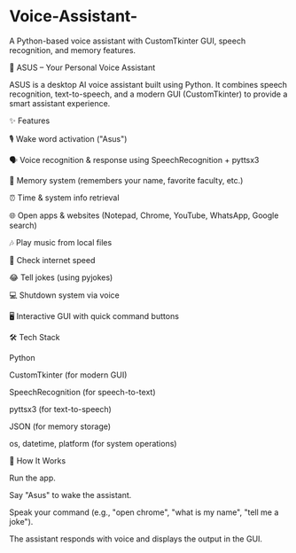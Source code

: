 # Voice-Assistant-
A Python-based voice assistant with CustomTkinter GUI, speech recognition, and memory features.

🤖 ASUS – Your Personal Voice Assistant

ASUS is a desktop AI voice assistant built using Python. It combines speech recognition, text-to-speech, and a modern GUI (CustomTkinter) to provide a smart assistant experience.

✨ Features

🎙️ Wake word activation ("Asus")

🗣️ Voice recognition & response using SpeechRecognition + pyttsx3

💾 Memory system (remembers your name, favorite faculty, etc.)

⏰ Time & system info retrieval

🌐 Open apps & websites (Notepad, Chrome, YouTube, WhatsApp, Google search)

🎶 Play music from local files

📡 Check internet speed

😂 Tell jokes (using pyjokes)

💻 Shutdown system via voice

🖥️ Interactive GUI with quick command buttons

🛠️ Tech Stack

Python

CustomTkinter (for modern GUI)

SpeechRecognition (for speech-to-text)

pyttsx3 (for text-to-speech)

JSON (for memory storage)

os, datetime, platform (for system operations)

🚀 How It Works

Run the app.

Say "Asus" to wake the assistant.

Speak your command (e.g., "open chrome", "what is my name", "tell me a joke").

The assistant responds with voice and displays the output in the GUI.
